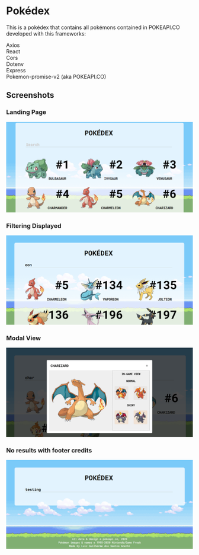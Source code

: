 # Pokédex

This is a pokédex that contains all pokémons contained in POKEAPI.CO
developed with this frameworks:

Axios  
React  
Cors  
Dotenv  
Express  
Pokemon-promise-v2 (aka POKEAPI.CO)  

## Screenshots
### Landing Page
![Screenshot1](https://raw.githubusercontent.com/LgAcerbi/Pokedex/main/screenshots/Screenshot_0.png)

### Filtering Displayed
![Screenshot2](https://raw.githubusercontent.com/LgAcerbi/Pokedex/main/screenshots/Screenshot_2.png)

### Modal View
![Screenshot3](https://raw.githubusercontent.com/LgAcerbi/Pokedex/main/screenshots/Screenshot_4.png)

### No results with footer credits
![Screenshot4](https://raw.githubusercontent.com/LgAcerbi/Pokedex/main/screenshots/Screenshot_5.png)


